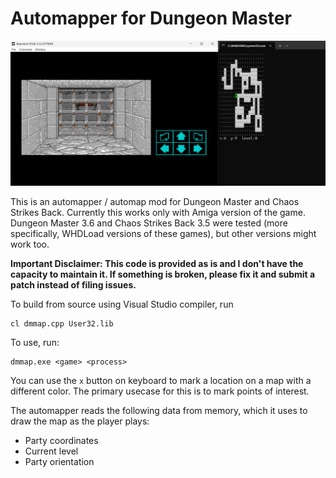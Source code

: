 # Automapper for Dungeon Master

![screenshot](https://raw.githubusercontent.com/ivanfratric/dmmap/refs/heads/main/screenshot.png)

This is an automapper / automap mod for Dungeon Master and Chaos Strikes Back. Currently this works only with Amiga version of the game. Dungeon Master 3.6 and Chaos Strikes Back 3.5 were tested (more specifically, WHDLoad versions of these games), but other versions might work too.

**Important Disclaimer: This code is provided as is and I don't have the capacity to maintain it. If something is broken, please fix it and submit a patch instead of filing issues.**

To build from source using Visual Studio compiler, run

```
cl dmmap.cpp User32.lib
```

To use, run:
```
dmmap.exe <game> <process>
```

You can use the `x` button on keyboard to mark a location on a map with a different color. The primary usecase for this is to mark points of interest.

The automapper reads the following data from memory, which it uses to draw the map as the player plays:
 - Party coordinates
 - Current level
 - Party orientation
